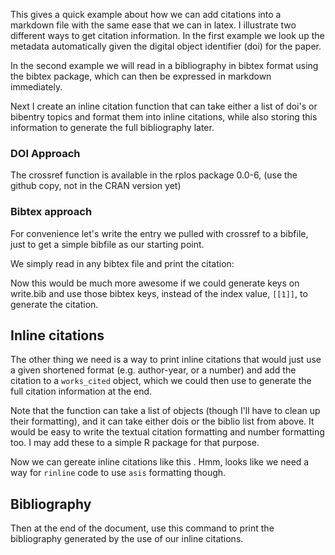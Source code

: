 <!--roptions  tidy=FALSE, warning=FALSE, comment=NA, message=FALSE-->
<!--begin.rcode echo=FALSE 
#require(socialR)
#render_wordpress()
render_gfm()
end.rcode-->

This gives a quick example about how we can add citations into a markdown file with the same ease that we can in latex.
I illustrate two different ways to get citation information.  In the first example we look up the metadata automatically given
the digital object identifier (doi) for the paper. 

In the second example we will read in a bibliography in bibtex format using the bibtex package, which can then be expressed in markdown immediately.

Next I create an inline citation function that can take either a list of doi's or bibentry topics and format them into inline citations, while also storing this information to generate the full bibliography later. 

### DOI Approach

The crossref function is available in the rplos package 0.0-6, (use the github copy, not in the CRAN version yet)
<!--begin.rcode 
require(rplos)
end.rcode-->

<!--begin.rcode results="asis", 
 crossref("10.1111/j.1461-0248.2005.00827.x")
end.rcode-->


### Bibtex approach

For convenience let's write the entry we pulled with crossref to a bibfile, just to get a simple bibfile as our starting point.
<!--begin.rcode
library(bibtex)
entry <- crossref("10.1111/j.1461-0248.2005.00827.x")
write.bib(entry, file="example.bib")
end.rcode-->

We simply read in any bibtex file and print the citation:
<!--begin.rcode r bibex, results="asis", echo=FALSE
biblio <- read.bib("example.bib")
biblio[[1]]
end.rcode-->
Now this would be much more awesome if we could generate keys on write.bib and use those bibtex keys, instead of the index value, `[[1]]`, to generate the citation. 

## Inline citations 
The other thing we need is a way to print inline citations that would just use a given shortened format (e.g. author-year, or a number) and add the citation to a `works_cited` object, which we could then use to generate the full citation information at the end. 

<!--begin.rcode
empty <- list()
class(empty) <- "bibentry"
options(works_cited = empty)
pcite <- function(x){
  sapply(x,function(x){
    if(is(x, "character"))
      entry <- crossref(x)
    else # assume it's a bibentry object already
      entry <- x
    ## keep track of what we've cited so far
    options(works_cited = c(getOption("works_cited"), entry))

    ## And format the inline citation
    n <- length(entry$author)
    if(n==1)
      sprintf("(%s, %s)", entry$author[[1]]$family, entry$year)
    if(n==2)
      sprintf("(%s & %s, %s)", entry$author[[1]]$family, entry$author[[2]]$family, entry$year)
    else if(n>2)
      sprintf("(%s _et. al._ %s)", entry$author[[1]]$family, entry$year)
  })
}
end.rcode-->
Note that the function can take a list of objects (though I'll have to clean up their formatting), and it can take either dois or the biblio list from above.  It would be easy to write the textual citation formatting and number formatting too. I may add these to a simple R package for that purpose. 

Now we can gereate inline citations like this  <!--rinline pcite("10.1111/j.1461-0248.2005.00827.x")-->.  Hmm, looks like we need a way for `rinline` code to use `asis` formatting though. 

## Bibliography
Then at the end of the document, use this command to print the bibliography generated by the use of our inline citations. 
<!--begin.rcode results="asis"
getOption("works_cited")
end.rcode-->




